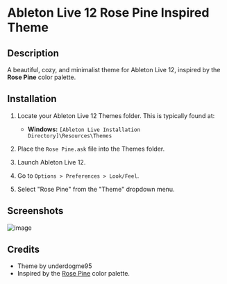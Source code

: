 # Ableton Live 12 Rose Pine Inspired Theme

## Description

A beautiful, cozy, and minimalist theme for Ableton Live 12, inspired by the **Rose Pine** color palette.

## Installation

1. Locate your Ableton Live 12 Themes folder. This is typically found at:
   - **Windows:** `[Ableton Live Installation Directory]\Resources\Themes`

2. Place the `Rose Pine.ask` file into the Themes folder.

3. Launch Ableton Live 12.

4. Go to `Options > Preferences > Look/Feel`.

5. Select "Rose Pine" from the "Theme" dropdown menu.

## Screenshots

![image](https://github.com/user-attachments/assets/683008e5-4457-4f5b-8072-27804ac1f5f7)


## Credits

- Theme by underdogme95
- Inspired by the [Rose Pine](https://rosepinetheme.com/) color palette. 
